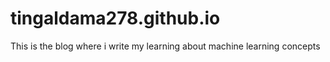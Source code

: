 # tingaldama278.github.io
This is the blog where i write my learning about machine learning concepts
